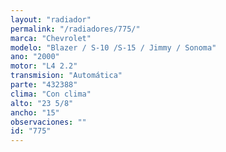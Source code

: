```yaml
---
layout: "radiador"
permalink: "/radiadores/775/"
marca: "Chevrolet"
modelo: "Blazer / S-10 /S-15 / Jimmy / Sonoma"
ano: "2000"
motor: "L4 2.2"
transmision: "Automática"
parte: "432388"
clima: "Con clima"
alto: "23 5/8"
ancho: "15"
observaciones: ""
id: "775"
---
```


